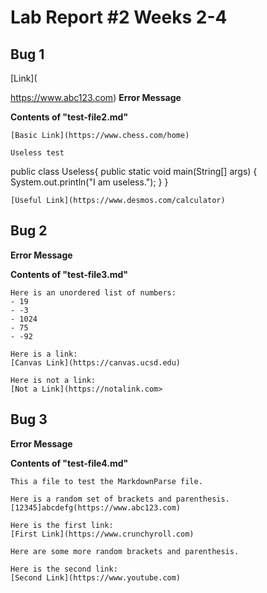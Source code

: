 # Lab Report #2 Weeks 2-4

## Bug 1
[Link](

https://www.abc123.com)
**Error Message**
![]()

**Contents of "test-file2.md"**
```
[Basic Link](https://www.chess.com/home)

Useless test

```
public class Useless{
    public static void main(String[] args) {
        System.out.println("I am useless.");
    }
}
```
[Useful Link](https://www.desmos.com/calculator)
```



## Bug 2

**Error Message**
![]()

**Contents of "test-file3.md"**

```
Here is an unordered list of numbers:
- 19
- -3
- 1024
- 75
- -92

Here is a link:
[Canvas Link](https://canvas.ucsd.edu)

Here is not a link:
[Not a Link](https://notalink.com>
```

## Bug 3

**Error Message**
![]()

**Contents of "test-file4.md"**

```
This a file to test the MarkdownParse file.

Here is a random set of brackets and parenthesis.
[12345]abcdefg(https://www.abc123.com)

Here is the first link:
[First Link](https://www.crunchyroll.com)

Here are some more random brackets and parenthesis.

Here is the second link:
[Second Link](https://www.youtube.com)
```

